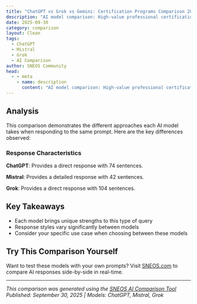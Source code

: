 ```yaml
---
title: "ChatGPT vs Grok vs Gemini: Certification Programs Comparison 2025"
description: "AI model comparison: High-value professional certifications worth the time and money in 2025..."
date: 2025-09-30
category: comparison
layout: Clean
tags:
  - ChatGPT
  - Mistral
  - Grok
  - AI Comparison
author: SNEOS Community
head:
  - - meta
    - name: description
      content: "AI model comparison: High-value professional certifications worth the time and money in 2025..."
---
```


<ChatComparison
  title="ChatGPT vs Grok vs Gemini: Certification Programs Comparison 2025"
  prompt="High-value professional certifications worth the time and money in 2025"
  :responses='{
    "ChatGPT": "In 2025, investing in professional certifications can significantly boost your career prospects, salary potential, and industry expertise. The value of a certification often depends on your industry, career goals, and current market demand. Here are some high-value certifications across various fields that are generally worth the time and money in 2025:\n\n### Information Technology (IT) \u0026 Cybersecurity\n1. **Certified Information Systems Security Professional (CISSP)**  \n   - Recognized globally, ideal for experienced cybersecurity professionals.\n2. **Certified Information Security Manager (CISM)**  \n   - Focuses on management, risk management, and strategy.\n3. **Certified Information Systems Auditor (CISA)**  \n   - Valuable for IT audit, control, and assurance professionals.\n4. **AWS Certified Solutions Architect \u2013 Professional**  \n   - High demand for cloud architects with AWS expertise.\n5. **Google Professional Cloud Architect**  \n   - Validates ability to design and manage Google Cloud solutions.\n6. **Microsoft Certified: Azure Solutions Architect Expert**  \n   - For experts designing Microsoft Azure cloud solutions.\n7. **CompTIA Security\u002B**  \n   - Entry to mid-level cybersecurity certification; widely recognized.\n8. **Certified Kubernetes Administrator (CKA)**  \n   - Important for container orchestration and cloud native roles.\n9. **Certified Ethical Hacker (CEH)**  \n   - Popular for roles in penetration testing and cybersecurity.\n\n### Project Management\n1. **Project Management Professional (PMP)**  \n   - Highly respected across industries for project leadership.\n2. **Certified ScrumMaster (CSM)**  \n   - Essential for agile project management and Scrum roles.\n3. **PRINCE2 Practitioner**  \n   - Widely recognized in Europe and other regions for project management.\n4. **SAFe Agilist (Scaled Agile Framework)**  \n   - Valuable for managing large agile projects in enterprise environments.\n\n### Data Science \u0026 Analytics\n1. **Certified Analytics Professional (CAP)**  \n   - General analytics certification for data-driven decision making.\n2. **Google Data Analytics Professional Certificate**  \n   - Good for beginners entering data analytics.\n3. **Microsoft Certified: Data Scientist Associate**  \n   - Focused on Azure and data science skills.\n4. **SAS Certified Data Scientist**  \n   - For professionals using SAS tools and programming.\n5. **Cloudera Certified Professional (CCP) Data Engineer**  \n   - Focuses on big data and data engineering skills.\n\n### Finance \u0026 Accounting\n1. **Chartered Financial Analyst (CFA)**  \n   - Prestigious credential for finance and investment professionals.\n2. **Certified Public Accountant (CPA)**  \n   - Essential for accountants, especially in the US.\n3. **Certified Management Accountant (CMA)**  \n   - Focuses on financial management and strategy.\n4. **Financial Risk Manager (FRM)**  \n   - For professionals in risk management.\n5. **Chartered Alternative Investment Analyst (CAIA)**  \n   - Specialized in alternative investments.\n\n### Marketing\n1. **Google Analytics Individual Qualification (GAIQ)**  \n   - Validates Google Analytics proficiency.\n2. **HubSpot Content Marketing Certification**  \n   - Focused on inbound marketing strategies.\n3. **Certified Digital Marketing Professional (CDMP) by Digital Marketing Institute**  \n   - Covers a broad spectrum of digital marketing skills.\n4. **Facebook Blueprint Certification**  \n   - For social media and paid advertising expertise.\n  \n### Healthcare \u0026 Management\n1. **Certified Professional in Healthcare Quality (CPHQ)**  \n   - Important for healthcare quality management roles.\n2. **Project Management Professional (PMP)** (also relevant in healthcare projects)\n3. **Certified Health Data Analyst (CHDA)**  \n   - For roles in healthcare data analytics.\n\n### Other High-Demand Certifications\n1. **Certified Cloud Security Professional (CCSP)**  \n   - Combines cloud computing and security.\n2. **Lean Six Sigma Black Belt / Green Belt**  \n   - Widely applicable for process improvement and operational excellence.\n3. **AWS Certified DevOps Engineer \u2013 Professional**  \n   - For DevOps roles in AWS environments.\n\n### Tips for Choosing Certifications:\n- **Align with Career Goals:** Pick certifications that fit your desired job role or industry.\n- **Consider Market Demand:** Research job postings and industry trends.\n- **Think about Experience Level:** Some certifications require prior experience.\n- **Employer Recognition:** Check if your current or target employers value certain certifications.\n- **Cost vs. Benefits:** Factor in preparation time, exam costs, and potential salary uplift.\n\nIf you want recommendations tailored to a specific industry or career stage, feel free to ask!",
    "Mistral": "In 2025, the landscape of professional certifications will likely continue to evolve, reflecting the growing importance of technology, data, and specialized skills. Here are some high-value professional certifications that are expected to be worth the time and money:\n\n### 1. **Certified Information Systems Security Professional (CISSP)**\n- **Field:** Cybersecurity\n- **Value:** As cyber threats become more sophisticated, the demand for certified cybersecurity professionals will continue to rise.\n\n### 2. **Project Management Professional (PMP)**\n- **Field:** Project Management\n- **Value:** Project management skills are essential across various industries, and the PMP certification remains a gold standard.\n\n### 3. **Certified Ethical Hacker (CEH)**\n- **Field:** Cybersecurity\n- **Value:** Ethical hacking skills are crucial for identifying and mitigating security vulnerabilities.\n\n### 4. **Certified Data Scientist (CDS)**\n- **Field:** Data Science\n- **Value:** With the increasing importance of data-driven decision-making, data science certifications will be highly valued.\n\n### 5. **AWS Certified Solutions Architect**\n- **Field:** Cloud Computing\n- **Value:** As cloud adoption grows, certifications from major providers like AWS will be in high demand.\n\n### 6. **Google Cloud Certified \u2013 Professional Cloud Architect**\n- **Field:** Cloud Computing\n- **Value:** Similar to AWS, Google Cloud certifications will be valuable for professionals working in cloud environments.\n\n### 7. **Certified ScrumMaster (CSM)**\n- **Field:** Agile Project Management\n- **Value:** Agile methodologies are widely adopted, making ScrumMaster certifications valuable for project managers.\n\n### 8. **Certified Financial Analyst (CFA)**\n- **Field:** Finance\n- **Value:** The CFA certification remains a prestigious credential in the finance industry, signaling deep expertise in investment management.\n\n### 9. **Certified in Production and Inventory Management (CPIM)**\n- **Field:** Supply Chain Management\n- **Value:** Efficient supply chain management is critical, and certifications like CPIM will be valuable for professionals in this field.\n\n### 10. **Certified Public Accountant (CPA)**\n- **Field:** Accounting\n- **Value:** The CPA certification is a well-recognized credential in the accounting field, ensuring high standards of professionalism and expertise.\n\n### 11. **Certified in Risk and Information Systems Control (CRISC)**\n- **Field:** Risk Management\n- **Value:** As organizations become more data-driven, risk management certifications like CRISC will be in demand.\n\n### 12. **Certified Blockchain Expert (CBE)**\n- **Field:** Blockchain Technology\n- **Value:** With the growing adoption of blockchain technology, certifications in this area will be highly valued.\n\n### 13. **Certified Artificial Intelligence Engineer (CAIE)**\n- **Field:** Artificial Intelligence\n- **Value:** AI is transforming industries, and certifications in AI will be valuable for professionals looking to stay ahead.\n\n### 14. **Certified Digital Marketing Professional (CDMP)**\n- **Field:** Digital Marketing\n- **Value:** As digital marketing continues to evolve, certifications in this field will be valuable for marketing professionals.\n\n### 15. **Certified in Logistics, Transportation and Distribution (CLTD)**\n- **Field:** Logistics and Supply Chain\n- **Value:** Efficient logistics and transportation are crucial for supply chain management, making certifications like CLTD valuable.\n\n### 16. **Certified Healthcare Technology Specialist (CHTS)**\n- **Field:** Healthcare Technology\n- **Value:** With the increasing use of technology in healthcare, certifications in healthcare technology will be in demand.\n\n### 17. **Certified Professional in Learning and Performance (CPLP)**\n- **Field:** Learning and Development\n- **Value:** As organizations focus on continuous learning and development, certifications like CPLP will be valuable.\n\n### 18. **Certified Information Technology Infrastructure Library (ITIL) Foundation**\n- **Field:** IT Service Management\n- **Value:** ITIL certifications are valuable for professionals working in IT service management, ensuring best practices and efficiency.\n\n### 19. **Certified in the Governance of Enterprise IT (CGEIT)**\n- **Field:** IT Governance\n- **Value:** As IT governance becomes more critical, certifications like CGEIT will be valuable for IT professionals.\n\n### 20. **Certified Sustainability Professional (CSP)**\n- **Field:** Sustainability\n- **Value:** With a growing focus on sustainability, certifications in this area will be valuable for professionals looking to make a positive impact.\n\nThese certifications are expected to remain relevant and valuable in 2025, offering professionals the opportunity to enhance their skills, advance their careers, and stay competitive in their respective fields.",
    "Grok": "High-value professional certifications in 2025 will depend on industry trends, technological advancements, and global economic demands. However, based on current trajectories and emerging needs in various sectors, the following certifications are likely to be worth the time and money due to their relevance, earning potential, and career advancement opportunities. I\u2019ve grouped them by industry and included key details such as target audience, benefits, and estimated costs (as of current data, subject to change).\n\n### 1. Technology and IT Certifications\nThe tech industry continues to dominate with high demand for skills in cloud computing, cybersecurity, and artificial intelligence (AI). These Certifications often require significant investment but offer strong ROI due to high salaries and job security.\n\n- **AWS Certified Solutions Architect \u2013 Associate** (Amazon Web Services)\n  - **Target Audience**: Cloud architects, system administrators, and IT professionals.\n  - **Why It\u2019s Valuable**: AWS remains the leading cloud platform globally, and companies are increasingly migrating to cloud infrastructures. Certified professionals are in high demand for designing and deploying scalable systems.\n  - **Average Salary Boost**: $120,000\u2013$150,000 annually for certified architects (US data, varies by region).\n  - **Cost**: Exam fee ~$150; training courses range from $500\u2013$3,000.\n  - **Time Commitment**: 2\u20136 months of preparation, depending on prior experience.\n  - **Future Outlook**: Cloud computing is expected to grow with a CAGR of 17.5% through 2029, ensuring sustained demand.\n\n- **Certified Information Systems Security Professional (CISSP)**\n  - **Target Audience**: Cybersecurity professionals with 5\u002B years of experience.\n  - **Why It\u2019s Valuable**: Cyber threats are escalating, and organizations prioritize security. CISSP is globally recognized and often a requirement for senior roles like Chief Information Security Officer (CISO).\n  - **Average Salary Boost**: $130,000\u2013$170,000 annually.\n  - **Cost**: Exam fee ~$749; study materials and bootcamps ~$1,000\u2013$3,000.\n  - **Time Commitment**: 3\u20136 months of intensive study.\n  - **Future Outlook**: Cybersecurity spending is projected to reach $223.7 billion by 2028, per Statista, driving demand for certified experts.\n\n- **Google Cloud Professional Data Engineer**\n  - **Target Audience**: Data engineers, analysts, and cloud professionals.\n  - **Why It\u2019s Valuable**: Data is the backbone of AI and business intelligence. Google Cloud is gaining market share, and this certification validates skills in designing data-driven solutions.\n  - **Average Salary Boost**: $130,000\u2013$160,000 annually.\n  - **Cost**: Exam fee ~$200; training ~$500\u2013$2,000.\n  - **Time Commitment**: 3\u20136 months.\n  - **Future Outlook**: Big data and analytics markets are expanding, with a focus on hybrid cloud environments in 2025.\n\n### 2. Business and Management Certifications\nCertifications in business and management are ideal for professionals seeking leadership roles or career pivots. They often appeal to a broad audience and enhance strategic thinking and decision-making skills.\n\n- **Project Management Professional (PMP)**\n  - **Target Audience**: Project managers across industries (tech, construction, healthcare, etc.).\n  - **Why It\u2019s Valuable**: PMP is the gold standard for project management, demonstrating expertise in leading complex projects. It\u2019s recognized worldwide and applicable to multiple sectors.\n  - **Average Salary Boost**: $100,000\u2013$140,000 annually.\n  - **Cost**: Exam fee ~$405 (PMI members) or $555 (non-members); prep courses ~$500\u2013$2,000.\n  - **Time Commitment**: 3\u20136 months, plus 3\u20135 years of project management experience required.\n  - **Future Outlook**: The Project Management Institute (PMI) predicts a need for 25 million new project professionals by 2030 due to global infrastructure and digital transformation projects.\n\n- **Certified ScrumMaster (CSM)**\n  - **Target Audience**: Agile practitioners, team leads, and project managers in tech and beyond.\n  - **Why It\u2019s Valuable**: Agile methodologies dominate software development and are spreading to other industries. CSMs facilitate team collaboration and project delivery.\n  - **Average Salary Boost**: $90,000\u2013$120,000 annually.\n  - **Cost**: Training and exam ~$400\u2013$1,000.\n  - **Time Commitment**: 2-day course \u002B minimal prep.\n  - **Future Outlook**: Agile adoption is growing, with 71% of organizations using Agile as of 2023 (State of Agile Report), a trend likely to continue.\n\n### 3. Finance and Accounting Certifications\nFinance certifications are lucrative for those in banking, investment, or corporate roles, especially as economic uncertainty in 2025 may heighten demand for skilled financial strategists.\n\n- **Chartered Financial Analyst (CFA)**\n  - **Target Audience**: Investment professionals, portfolio managers, and financial analysts.\n  - **Why It\u2019s Valuable**: CFA is a prestigious credential for investment management, focusing on portfolio strategy and ethics. It\u2019s a gateway to high-paying roles in hedge funds and asset management.\n  - **Average Salary Boost**: $100,000\u2013$180,000 annually (higher with experience).\n  - **Cost**: Enrollment \u002B exam fees ~$3,000\u2013$4,500 for all levels; study materials ~$1,000\u2013$2,000.\n  - **Time Commitment**: 18\u201336 months across three levels, 300\u002B hours of study per level.\n  - **Future Outlook**: Growing wealth management needs and ESG (Environmental, Social, Governance) investing trends will sustain demand.\n\n- **Certified Public Accountant (CPA)**\n  - **Target Audience**: Accountants, auditors, and financial consultants.\n  - **Why It\u2019s Valuable**: CPA is a cornerstone for public accounting and corporate finance roles, often required for senior positions or licensure in auditing.\n  - **Average Salary Boost**: $80,000\u2013$120,000 annually.\n  - **Cost**: Exam fees ~$1,000\u2013$1,500; review courses ~$2,000\u2013$3,000.\n  - **Time Commitment**: 12\u201318 months, plus education and experience requirements.\n  - **Future Outlook**: Regulatory complexity and tax law changes ensure steady demand through 2025 and beyond.\n\n### 4. Emerging Fields: AI, Sustainability, and Healthcare\nCertifications in cutting-edge or socially impactful areas are gaining traction as industries adapt to technological disruption and global challenges.\n\n- **Microsoft Certified: Azure AI Engineer Associate**\n  - **Target Audience**: AI developers, data scientists, and software engineers.\n  - **Why It\u2019s Valuable**: AI integration into business processes is accelerating. This certification focuses on designing and implementing AI solutions using Azure, a leading platform.\n  - **Average Salary Boost**: $110,000\u2013$150,000 annually.\n  - **Cost**: Exam fee ~$165; training ~$500\u2013$2,000.\n  - **Time Commitment**: 3\u20136 months.\n  - **Future Outlook**: AI spending is projected to reach $500 billion by 2027 (IDC), making this a high-growth area.\n\n- **LEED Green Associate (Leadership in Energy and Environmental Design)**\n  - **Target Audience**: Architects, engineers, and sustainability professionals.\n  - **Why It\u2019s Valuable**: With climate change as a global priority, LEED certification validates expertise in sustainable building design and green practices.\n  - **Average Salary Boost**: $80,000\u2013$110,000 annually.\n  - **Cost**: Exam fee ~$200\u2013$250; study materials ~$100\u2013$500.\n  - **Time Commitment**: 1\u20133 months.\n  - **Future Outlook**: Green building projects are expected to grow as governments push for net-zero targets by 2050.\n\n- **Certified Registered Nurse Anesthetist (CRNA)**\n  - **Target Audience**: Registered nurses with advanced training.\n  - **Why It\u2019s Valuable**: Healthcare demand is rising with aging populations, and CRNAs are among the highest-paid nursing roles, providing anesthesia services.\n  - **Average Salary Boost**: $180,000\u2013$220,000 annually.\n  - **Cost**: Program and certification ~$40,000\u2013$60,000 (often part of a graduate degree).\n  - **Time Commitment**: 2\u20133 years of advanced education and clinical training.\n  - **Future Outlook**: The U.S. Bureau of Labor Statistics projects a 38% growth in nurse anesthetist roles by 2032, far above average.\n\n### Factors to Consider Before Investing\n- **Career Goals**: Choose a certification aligned with your long-term objectives. For example, PMP suits leadership roles, while AWS fits technical paths.\n- **Industry Demand**: Research job postings in your region to confirm demand. Tools like LinkedIn Salary or Glassdoor can provide insights.\n- **Cost vs. ROI**: Higher-cost certifications like CFA or CPA often yield greater returns but require more upfront investment.\n- **Time Availability**: Some certifications (e.g., CISSP, CFA) demand months of study, while others (e.g., CSM) are quicker to complete.\n- **Employer Support**: Check if your employer offers reimbursement or study leave, as this can offset costs.\n\n### Trends Shaping 2025 Certifications\n- **Digital Transformation**: Skills in cloud, AI, and data analytics will remain critical as businesses digitize operations.\n- **Sustainability**: Certifications like LEED will grow in importance with increasing regulatory focus on environmental impact.\n- **Hybrid Work Skills**: Leadership and project management certifications (e.g., PMP, CSM) will be key for managing remote and hybrid teams.\n- **Healthcare Demand**: Aging populations and post-pandemic recovery will sustain high demand for healthcare certifications.\n\n### Conclusion\nThe certifications listed above are projected to offer strong value in 2025 based on market trends and salary data."
  }'
  published-date="11:57"
/>

## Analysis

This comparison demonstrates the different approaches each AI model takes when responding to the same prompt. Here are the key differences observed:

### Response Characteristics

**ChatGPT**: Provides a direct response with 74 sentences. 

**Mistral**: Provides a detailed response with 42 sentences. 

**Grok**: Provides a direct response with 104 sentences. 

## Key Takeaways

- Each model brings unique strengths to this type of query
- Response styles vary significantly between models
- Consider your specific use case when choosing between these models

## Try This Comparison Yourself

Want to test these models with your own prompts? Visit [SNEOS.com](https://sneos.com) to compare AI responses side-by-side in real-time.

---

*This comparison was generated using the [SNEOS AI Comparison Tool](https://sneos.com)*
*Published: September 30, 2025 | Models: ChatGPT, Mistral, Grok*
